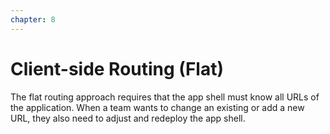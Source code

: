 ```yaml
---
chapter: 8
---
```


# Client-side Routing (Flat)

The flat routing approach requires that the app shell must know all URLs of the application.
When a team wants to change an existing or add a new URL, they also need to adjust and redeploy the app shell.

